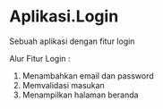 # Aplikasi.Login
Sebuah aplikasi dengan fitur login

Alur Fitur Login :
1. Menambahkan email dan password
2. Memvalidasi masukan
3. Menampilkan halaman beranda
